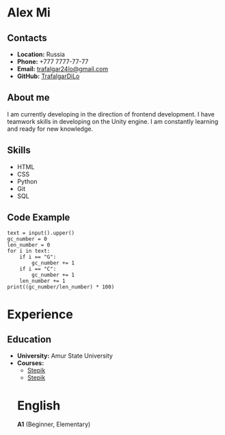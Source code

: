 # Alex Mi
## Contacts
- **Location:** Russia
- **Phone:** +777 7777-77-77
- **Email:** trafalgar24lo@gmail.com
- **GitHub:** [TrafalgarDiLo](https://github.com/TrafalgarDiLo)
## About me
I am currently developing in the direction of frontend development. 
I have teamwork skills in developing on the Unity engine. 
I am constantly learning and ready for new knowledge.
## Skills
- HTML
- CSS
- Python
- Git
- SQL
## Code Example
```
text = input().upper()
gc_number = 0
len_number = 0
for i in text:
    if i == "G":
        gc_number += 1
    if i == "C":
        gc_number += 1
    len_number += 1
print((gc_number/len_number) * 100)
```
# Experience
## Education
- **University:** Amur State University
- **Courses:**
  * [Stepik](https://stepik.org/course/58852/info)
  * [Stepik](https://stepik.org/course/67/info)
  # English
  **A1** (Beginner, Elementary)